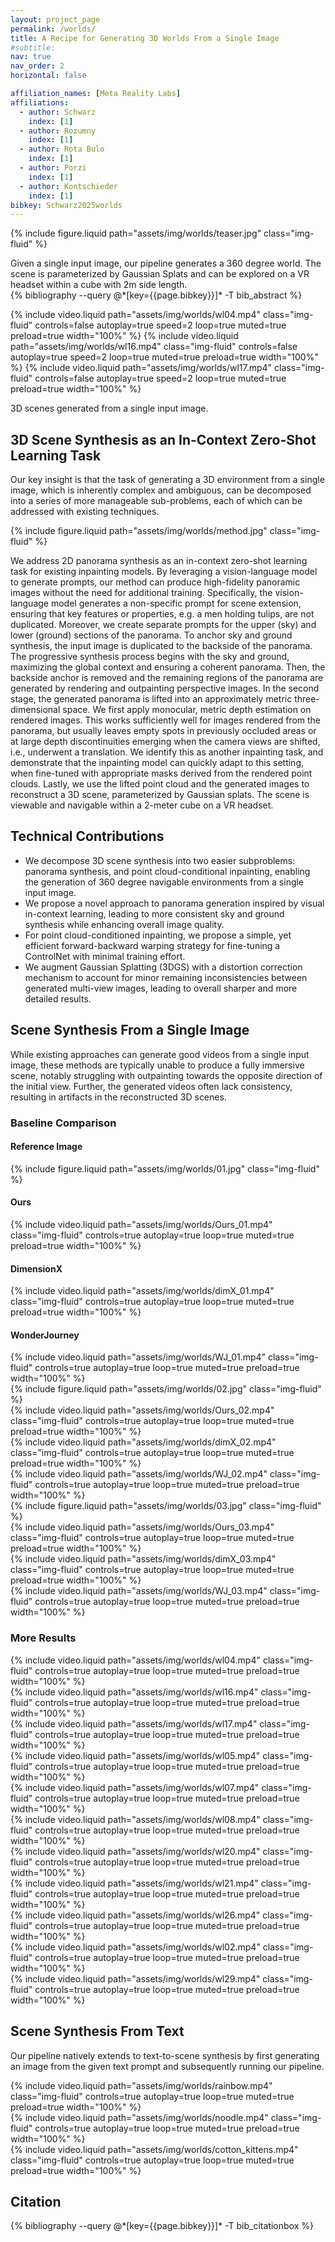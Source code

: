 ```yaml
---
layout: project_page
permalink: /worlds/
title: A Recipe for Generating 3D Worlds From a Single Image
#subtitle: 
nav: true
nav_order: 2
horizontal: false

affiliation_names: [Meta Reality Labs]
affiliations:
  - author: Schwarz
    index: [1]
  - author: Rozumny
    index: [1]
  - author: Rota Bulo
    index: [1]
  - author: Porzi
    index: [1]
  - author: Kontschieder
    index: [1]
bibkey: Schwarz2025worlds
---
```


{% include figure.liquid path="assets/img/worlds/teaser.jpg" class="img-fluid" %}

<div class="caption">
    Given a single input image, our pipeline generates a 360 degree world. The scene is parameterized by Gaussian Splats and can be explored on a VR headset within a cube with 2m side length.
</div>

<div class="section">
<div class="bibentry">
    {% bibliography --query @*[key={{page.bibkey}}]* -T bib_abstract %}
</div>
</div>

{% include video.liquid path="assets/img/worlds/wl04.mp4" class="img-fluid" controls=false autoplay=true speed=2
loop=true muted=true preload=true width="100%" %}
{% include video.liquid path="assets/img/worlds/wl16.mp4" class="img-fluid" controls=false autoplay=true speed=2
loop=true muted=true preload=true width="100%" %}
{% include video.liquid path="assets/img/worlds/wl17.mp4" class="img-fluid" controls=false autoplay=true speed=2
loop=true muted=true preload=true width="100%" %}

<div class="caption">
    3D scenes generated from a single input image.
</div>

<div class="section">
<h2 class="text-left text-secondary">
    3D Scene Synthesis as an In-Context Zero-Shot Learning Task
</h2>
<p>
   Our key insight is that the task of generating a 3D environment from a single image, which is inherently complex and ambiguous, can be decomposed into a series of more manageable sub-problems, each of which can be addressed with existing techniques. 
</p>
{% include figure.liquid path="assets/img/worlds/method.jpg" class="img-fluid" %}
<p>
  We address 2D panorama synthesis as an in-context zero-shot learning task for existing inpainting models. By leveraging a vision-language model to generate prompts, our method can produce high-fidelity panoramic images without the need for additional training. 
  Specifically, the vision-language model generates a non-specific prompt for scene extension, ensuring that key features or properties, e.g. a men holding tulips, are not duplicated. Moreover, we create separate prompts for the upper (sky) and lower (ground) sections of the panorama. To anchor sky and ground synthesis, the input image is duplicated to the backside of the panorama. The progressive synthesis process begins with the sky and ground, maximizing the global context and ensuring a coherent panorama. Then, the backside anchor is removed and the remaining regions of the panorama are generated by rendering and outpainting perspective images. In the second stage, the generated panorama is lifted into an approximately metric three-dimensional space. We first apply monocular, metric depth estimation on rendered images. This works sufficiently well for images rendered from the panorama, but usually leaves empty spots in previously occluded areas or at large depth discontinuities emerging when the camera views are shifted, i.e., underwent a translation. We identify this as another inpainting task, and demonstrate that the inpainting model can quickly adapt to this setting, when fine-tuned with appropriate masks derived from the rendered point clouds. Lastly, we use the lifted point cloud and the generated images to reconstruct a 3D scene, parameterized by Gaussian splats. The scene is viewable and navigable within a 2-meter cube on a VR headset.
</p>
</div>

<div class="section">
<h2 class="text-left text-secondary">
    Technical Contributions
</h2>
<ul>
    <li>We decompose 3D scene synthesis into two easier subproblems: panorama synthesis, and point cloud-conditional inpainting, enabling the generation of 360 degree navigable environments from a single input image.</li>
    <li>We propose a novel approach to panorama generation inspired by visual in-context learning, leading to more consistent sky and ground synthesis while enhancing overall image quality.</li> 
    <li>For point cloud-conditioned inpainting, we propose a simple, yet efficient forward-backward warping strategy for fine-tuning a ControlNet with minimal training effort.</li>
    <li>We augment Gaussian Splatting (3DGS) with a distortion correction mechanism to account for minor remaining inconsistencies between generated multi-view images, leading to overall sharper and more detailed results.</li>
</ul>
</div>

<div class="section">
<h2 class="text-left text-secondary">
    Scene Synthesis From a Single Image
</h2>
<p>
  While existing approaches can generate good videos from a single input image, these methods are typically unable to produce a fully immersive scene, notably struggling with outpainting towards the opposite direction of the initial view. Further, the generated videos often lack consistency, resulting in artifacts in the reconstructed 3D scenes.
</p>
<h3>Baseline Comparison</h3>
<div class="row">
    <div class="col-md-3 col-sm-3 col-xs-3 gallery">
        <h4>Reference Image</h4>
        {% include figure.liquid path="assets/img/worlds/01.jpg" class="img-fluid" %}
    </div>
    <div class="col-md-3 col-sm-3 col-xs-3 gallery">
        <h4>Ours</h4>
        {% include video.liquid path="assets/img/worlds/Ours_01.mp4" class="img-fluid" controls=true autoplay=true loop=true muted=true preload=true width="100%" %}
    </div>
    <div class="col-md-3 col-sm-3 col-xs-3 gallery">
        <h4>DimensionX</h4>
        {% include video.liquid path="assets/img/worlds/dimX_01.mp4" class="img-fluid" controls=true autoplay=true loop=true muted=true preload=true width="100%" %}
    </div>
    <div class="col-md-3 col-sm-3 col-xs-3 gallery">
        <h4>WonderJourney</h4>
        {% include video.liquid path="assets/img/worlds/WJ_01.mp4" class="img-fluid" controls=true autoplay=true loop=true muted=true preload=true width="100%" %}
    </div>
</div>
<div class="row">
    <div class="col-md-3 col-sm-3 col-xs-3 gallery">
        {% include figure.liquid path="assets/img/worlds/02.jpg" class="img-fluid" %}    
    </div>
    <div class="col-md-3 col-sm-3 col-xs-3 gallery">
        {% include video.liquid path="assets/img/worlds/Ours_02.mp4" class="img-fluid" controls=true autoplay=true loop=true muted=true preload=true width="100%" %}
    </div>
    <div class="col-md-3 col-sm-3 col-xs-3 gallery">
        {% include video.liquid path="assets/img/worlds/dimX_02.mp4" class="img-fluid" controls=true autoplay=true loop=true muted=true preload=true width="100%" %}
    </div>
    <div class="col-md-3 col-sm-3 col-xs-3 gallery">
        {% include video.liquid path="assets/img/worlds/WJ_02.mp4" class="img-fluid" controls=true autoplay=true loop=true muted=true preload=true width="100%" %}
    </div>
</div>
<div class="row">
    <div class="col-md-3 col-sm-3 col-xs-3 gallery">
        {% include figure.liquid path="assets/img/worlds/03.jpg" class="img-fluid" %}    
    </div>
    <div class="col-md-3 col-sm-3 col-xs-3 gallery">
        {% include video.liquid path="assets/img/worlds/Ours_03.mp4" class="img-fluid" controls=true autoplay=true loop=true muted=true preload=true width="100%" %}
    </div>
    <div class="col-md-3 col-sm-3 col-xs-3 gallery">
        {% include video.liquid path="assets/img/worlds/dimX_03.mp4" class="img-fluid" controls=true autoplay=true loop=true muted=true preload=true width="100%" %}
    </div>
    <div class="col-md-3 col-sm-3 col-xs-3 gallery">
        {% include video.liquid path="assets/img/worlds/WJ_03.mp4" class="img-fluid" controls=true autoplay=true loop=true muted=true preload=true width="100%" %}
    </div>
</div>
</div>
<h3>More Results</h3>
<div class="row">
    <div class="col-md-12 col-sm-12 col-xs-12 gallery">
        {% include video.liquid path="assets/img/worlds/wl04.mp4" class="img-fluid" controls=true autoplay=true loop=true muted=true preload=true width="100%" %}
    </div>
    <div class="col-md-12 col-sm-12 col-xs-12 gallery">
        {% include video.liquid path="assets/img/worlds/wl16.mp4" class="img-fluid" controls=true autoplay=true loop=true muted=true preload=true width="100%" %}
    </div>
    <div class="col-md-12 col-sm-12 col-xs-12 gallery">
        {% include video.liquid path="assets/img/worlds/wl17.mp4" class="img-fluid" controls=true autoplay=true loop=true muted=true preload=true width="100%" %}
    </div>
</div>
<div class="row">
    <div class="col-md-6 col-sm-6 col-xs-6 gallery">
        {% include video.liquid path="assets/img/worlds/wl05.mp4" class="img-fluid" controls=true autoplay=true loop=true muted=true preload=true width="100%" %}
    </div>
    <div class="col-md-6 col-sm-6 col-xs-6 gallery">
        {% include video.liquid path="assets/img/worlds/wl07.mp4" class="img-fluid" controls=true autoplay=true loop=true muted=true preload=true width="100%" %}
    </div>
</div>
<div class="row">
    <div class="col-md-6 col-sm-6 col-xs-6 gallery">
        {% include video.liquid path="assets/img/worlds/wl08.mp4" class="img-fluid" controls=true autoplay=true loop=true muted=true preload=true width="100%" %}
    </div>
    <div class="col-md-6 col-sm-6 col-xs-6 gallery">
        {% include video.liquid path="assets/img/worlds/wl20.mp4" class="img-fluid" controls=true autoplay=true loop=true muted=true preload=true width="100%" %}
    </div>
</div>
<div class="row">
    <div class="col-md-6 col-sm-6 col-xs-6 gallery">
        {% include video.liquid path="assets/img/worlds/wl21.mp4" class="img-fluid" controls=true autoplay=true loop=true muted=true preload=true width="100%" %}
    </div>
    <div class="col-md-6 col-sm-6 col-xs-6 gallery">
        {% include video.liquid path="assets/img/worlds/wl26.mp4" class="img-fluid" controls=true autoplay=true loop=true muted=true preload=true width="100%" %}
    </div>
</div>
<div class="row">
    <div class="col-md-6 col-sm-6 col-xs-6 gallery">
        {% include video.liquid path="assets/img/worlds/wl02.mp4" class="img-fluid" controls=true autoplay=true loop=true muted=true preload=true width="100%" %}
    </div>
    <div class="col-md-6 col-sm-6 col-xs-6 gallery">
        {% include video.liquid path="assets/img/worlds/wl29.mp4" class="img-fluid" controls=true autoplay=true loop=true muted=true preload=true width="100%" %}
    </div>
</div>


<div class="section">
<h2 class="text-left text-secondary">
    Scene Synthesis From Text
</h2>
<p>
  Our pipeline natively extends to text-to-scene synthesis by first generating an image from the given text prompt and subsequently running our pipeline.
</p>
<div class="row">
    <div class="col-md-12 col-sm-12 col-xs-12 gallery">
            {% include video.liquid path="assets/img/worlds/rainbow.mp4" class="img-fluid" controls=true autoplay=true loop=true muted=true preload=true width="100%" %}
    </div>
</div>
<div class="row">
    <div class="col-md-6 col-sm-6 col-xs-6 gallery">
        {% include video.liquid path="assets/img/worlds/noodle.mp4" class="img-fluid" controls=true autoplay=true loop=true muted=true preload=true width="100%" %}
    </div>
    <div class="col-md-6 col-sm-6 col-xs-6 gallery">
        {% include video.liquid path="assets/img/worlds/cotton_kittens.mp4" class="img-fluid" controls=true autoplay=true loop=true muted=true preload=true width="100%" %}
    </div>
</div>
</div>

<div class="section">
<h2 class="text-left text-secondary">
Citation
</h2>
<div class="bibentry">
    {% bibliography --query @*[key={{page.bibkey}}]* -T bib_citationbox %}
</div>
</div>
